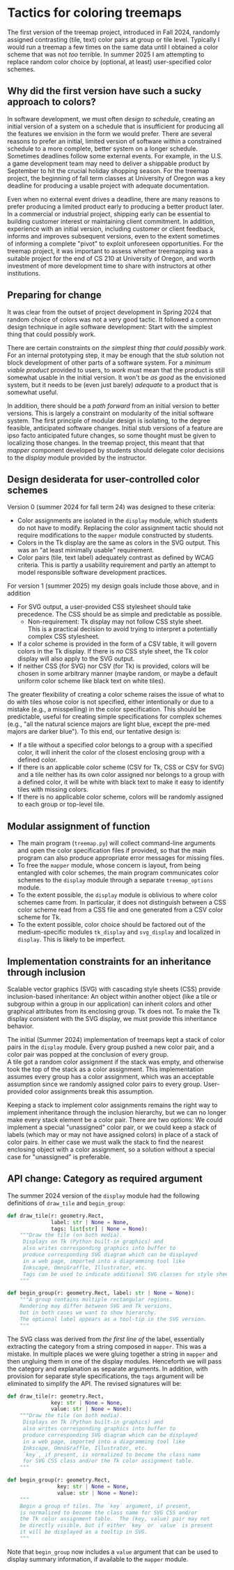 # Tactics for coloring treemaps

The first version of the treemap project, introduced in Fall 2024, 
randomly assigned contrasting (tile, text) color pairs at group or 
tile level.   Typically I would run a treemap a few times on the 
same data until I obtained a color scheme that was not _too_ 
terrible.  In summer 2025 I am attempting to replace random color 
choice by (optional, at least) user-specified color schemes.  

## Why did the first version have such a sucky approach to colors? 

In software development, we must often _design to schedule_, 
creating an initial version of a system on a schedule that is 
insufficient for producing all the features we envision in the form 
we would prefer.  There are several reasons to prefer an initial, 
limited version of software within a constrained schedule to a 
more complete, better system on a longer schedule.  Sometimes 
deadlines follow some external events.  For example, in the U.S. a 
game development team may need to deliver a shippable product by 
September to hit the crucial holiday shopping season.  For the 
treemap project, the beginning of fall 
term classes at University of Oregon was a key deadline for 
producing a usable project with adequate documentation. 

Even when  no external event drives a deadline, there are many 
reasons to prefer producing a limited product early to producing a 
better product later.  In a commercial or industrial project, 
shipping early can be essential to building customer interest or 
maintaining client commitment.  In addition, experience with an 
initial version, including customer or client feedback, informs and 
improves subsequent versions, even to the extent sometimes of 
informing a complete "pivot" to exploit unforeseen opportunities. 
For the treemap project, it was important to assess whether 
treemapping was a suitable project for the end of CS 210 at 
University of Oregon, and worth investment of more development time 
to share with instructors at other institutions.

## Preparing for change 

It was clear from the outset of project development in Spring 2024 
that random choice of colors was not a very good tactic.  It 
followed a common design technique in agile software development: 
Start with the simplest thing that could possibly work.  

There are certain constraints on _the simplest thing that could 
possibly work_.   For an internal prototyping step, it may be enough 
that the _stub_ solution not block development of other parts of a 
software system.  For a _minimum viable product_ provided to users, 
to _work_ must mean that the product is still somewhat usable in the 
initial version.  It won't be _as good_ as the envisioned system, 
but it needs to be (even just barely) _adequate_ to a product that 
is somewhat useful.  

In addition, there should be a _path forward_ from an initial 
version to better versions.  This is largely a constraint on 
modularity of the initial software system.  The first principle of 
modular design is isolating, to the degree feasible, anticipated 
software changes.   Initial stub versions of a feature are ipso 
facto anticipated future changes, so some thought must be given to 
localizing those changes.   In the treemap project, this meant that 
that _mapper_ component developed by students should delegate color 
decisions to the _display_ module provided by the instructor. 

## Design desiderata for user-controlled color schemes

Version 0 (summer 2024 for fall term 24) was designed to these criteria:

- Color assignments are isolated in the `display` module, which 
  students do not have to modify.  Replacing the color assignment 
  tactic should not require modifications to the `mapper` module 
  constructed by students.
- Colors in the Tk display are the same as colors in the SVG output. 
  This was an "at least minimally usable" requirement.
- Color pairs (tile, text label) adequately contrast as defined by 
  WCAG criteria.  This is partly a usability requirement and partly 
  an attempt to model responsible software development practices. 

For version 1 (summer 2025) my design goals include those above, and 
in addition

- For SVG output, a user-provided CSS stylesheet should take 
  precedence.  The CSS should be as simple and predictable as 
  possible.
  - Non-requirement:  Tk display may not follow CSS style sheet.  
    This is a practical decision to avoid trying to interpret a 
    potentially complex CSS stylesheet. 
- If a color scheme is provided in the form of a CSV table, it will 
  govern colors in the Tk display.  If there is _no_ CSS 
  style sheet, the Tk color display will also apply to the SVG output. 
- If neither CSS (for SVG) nor CSV (for Tk) is provided, colors will 
  be chosen in some arbitrary manner  (maybe random, or maybe a 
  default uniform color scheme like black text on white tiles).

The greater flexibility of creating a color scheme raises the issue 
of what to do with tiles whose color is not specified, either 
intentionally or due to a mistake (e.g., a misspelling) in the color 
specification.  This should be predictable, useful for creating 
simple specifications for complex schemes (e.g., "all the natural
science majors are light blue, except the pre-med majors are darker
blue").   To this end, our tentative design is: 

- If a tile without a specified color belongs to a group with a 
  specified color, it will inherit the color of the closest 
  enclosing group with a defined color. 
- If there is an applicable color scheme (CSV for Tk, CSS or CSV for 
  SVG) and a tile neither has its own color assigned nor belongs to 
  a group with a defined color, it will be white with black text to 
  make it easy to identify tiles with missing colors. 
- If there is no applicable color scheme, colors will be randomly 
  assigned to each group or top-level tile.

## Modular assignment of function 

- The main program (`treemap.py`) will collect command-line 
  arguments and open the color specification files if provided, so 
  that the main program can also produce appropriate error messages 
  for missing files. 
- To free the `mapper` module, whose concern is layout, from being 
  entangled with color schemes, the 
  main program communicates color schemes to the `display` module 
  through a separate `treemap_options` module. 
- To the extent possible, the `display` module is oblivious to where 
  color schemes came from.  In particular, it does not distinguish 
  between a CSS color scheme read from a CSS file and one generated 
  from a CSV color scheme for Tk.
- To the extent possible, color choice should be factored out of the 
  medium-specific modules `tk_display` and `svg_display` and 
  localized in `display`.  This is likely to be imperfect. 

## Implementation constraints for an inheritance through inclusion

Scalable vector graphics (SVG) with cascading style sheets (CSS) 
provide inclusion-based inheritance:  An object within another 
object (like a tile or subgroup within a group in our application) 
can inherit colors and other graphical attributes from its enclosing 
group.  Tk does not.  To make the Tk display consistent with the SVG 
display, we must provide this inheritance behavior.

The initial (Summer 2024) implementation of treemaps kept a stack of 
color pairs in the `display` module.  Every group pushed a new color 
pair, and a color pair was popped at the conclusion of every group.  
A tile got a random color assignment if the stack was empty, and 
otherwise took the top of the stack as a color assignment.  This 
implementation assumes every group has a color assignment, which was 
an acceptable assumption since we randomly assigned color pairs to 
every group.  User-provided color assignments break this assumption. 

Keeping a stack to implement color assignments remains the right way 
to implement inheritance through the inclusion hierarchy, but we can 
no longer make every stack element be a color pair.  There are two 
options:  We could implement a special "unassigned" color pair, or 
we could keep a stack of labels (which may or may not have assigned 
colors) in place of a stack of color pairs.  In either case we must 
walk the stack to find the nearest enclosing object with a color 
assignment, so a solution without a special case for "unassigned" is 
preferable. 

## API change: Category as required argument

The summer 2024 version of the `display` module had the following 
definitions of `draw_tile` and `begin_group`: 

```python
def draw_tile(r: geometry.Rect,
              label: str | None = None,
              tags: list[str] | None = None):
    """Draw the tile (on both media).
     Displays on Tk (Python built-in graphics) and
     also writes corresponding graphics into buffer to
     produce corresponding SVG diagram which can be displayed
     in a web page, imported into a diagramming tool like
     Inkscape, OmniGraffle, Illustrator, etc.
     Tags can be used to indicate additional SVG classes for style sheets.
    """
```

```python
def begin_group(r: geometry.Rect, label: str | None = None):
    """A group contains multiple rectangular regions.
    Rendering may differ between SVG and Tk versions,
    but in both cases we want to show hierarchy.
    The optional label appears as a tool-tip in the SVG version.
    """
```

The SVG class was derived from _the first line of_ the label, 
essentially extracting the category from a string composed in 
`mapper`.  This was a mistake.  In multiple places we were gluing 
together a string in `mapper` and then ungluing them in one of the 
display modules.  Henceforth we will pass the category and 
explanation as separate arguments.  In addition, with provision for 
separate style specifications, the `tags` argument will be 
eliminated to simplify the API.  The revised signatures will be: 

```python
def draw_tile(r: geometry.Rect,
              key: str | None = None,
              value: str | None = None):
    """Draw the tile (on both media).
     Displays on Tk (Python built-in graphics) and
     also writes corresponding graphics into buffer to
     produce corresponding SVG diagram which can be displayed
     in a web page, imported into a diagramming tool like
     Inkscape, OmniGraffle, Illustrator, etc.
     `key`, if present, is normalized to become the class name
     for SVG CSS class and/or the Tk color assignment table. 
    """
```

```python
def begin_group(r: geometry.Rect, 
                key: str | None = None,
                value: str | None = None):
    """
    Begin a group of tiles. The `key` argument, if present, 
    is normalized to become the class name for SVG CSS and/or
    the Tk color assignment table.  The (key, value) pair may not
    be directly visible, but if either `key` or `value` is present
    it will be displayed as a tooltip in SVG.  
    """
```

Note that `begin_group` now includes a `value` argument that can be 
used to display summary information, if available to the `mapper` 
module.  



